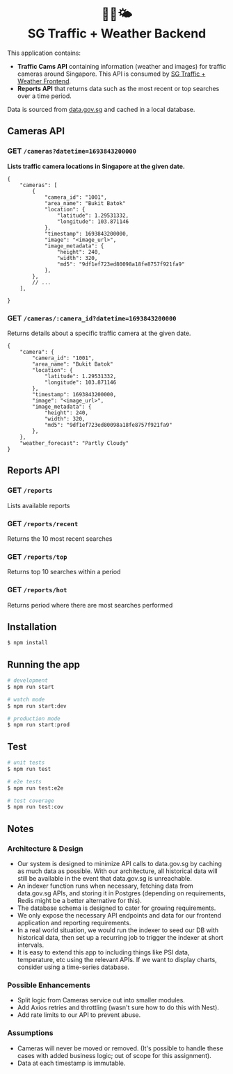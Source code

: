 <h1 align="center" style="">
  📸🚦🌤<br/>
  SG Traffic + Weather Backend
</h1>


This  application contains:
- **Traffic Cams API** containing information (weather and images) for traffic cameras around Singapore. This API is consumed by [SG Traffic + Weather Frontend](https://github.com/kyle-cognizant/sg-traffic-weather-frontend).
- **Reports API** that returns data such as the most recent or top searches over a time period.

Data is sourced from [data.gov.sg](https://data.gov.sg) and cached in a local database.

## Cameras API

### GET `/cameras?datetime=1693843200000`
**Lists traffic camera locations in Singapore at the given date.**

```
{ 
    "cameras": [
        {
            "camera_id": "1001",
            "area_name": "Bukit Batok"
            "location": {
                "latitude": 1.29531332,
                "longitude": 103.871146
            },
            "timestamp": 1693843200000,
            "image": "<image_url>",
            "image_metadata": {
                "height": 240,
                "width": 320,
                "md5": "9df1ef723ed80098a18fe8757f921fa9"
            },
        },
        // ...
    ],

}
```

### GET `/cameras/:camera_id?datetime=1693843200000`
Returns details about a specific traffic camera at the given date.

```
{ 
    "camera": {
        "camera_id": "1001",
        "area_name": "Bukit Batok"
        "location": {
            "latitude": 1.29531332,
            "longitude": 103.871146
        },
        "timestamp": 1693843200000,
        "image": "<image_url>",
        "image_metadata": {
            "height": 240,
            "width": 320,
            "md5": "9df1ef723ed80098a18fe8757f921fa9"
        },
    },
    "weather_forecast": "Partly Cloudy"
}
```

## Reports API

### GET `/reports`
Lists available reports

### GET `/reports/recent`
Returns the 10 most recent searches

### GET `/reports/top`
Returns top 10 searches within a period

### GET `/reports/hot`
Returns period where there are most searches performed



## Installation

```bash
$ npm install
```

## Running the app

```bash
# development
$ npm run start

# watch mode
$ npm run start:dev

# production mode
$ npm run start:prod
```

## Test

```bash
# unit tests
$ npm run test

# e2e tests
$ npm run test:e2e

# test coverage
$ npm run test:cov
```

## Notes

### Architecture & Design
- Our system is designed to minimize API calls to data.gov.sg by caching as much data as possible. With our architecture, all historical data will still be available in the event that data.gov.sg is unreachable.
- An indexer function runs when necessary, fetching data from data.gov.sg APIs, and storing it in Postgres (depending on requirements, Redis might be a better alternative for this). 
- The database schema is designed to cater for growing requirements.
- We only expose the necessary API endpoints and data for our frontend application and reporting requirements.
- In a real world situation, we would run the indexer to seed our DB with historical data, then set up a recurring job to trigger the indexer at short intervals.
- It is easy to extend this app to including things like PSI data, temperature, etc using the relevant APIs. If we want to display charts, consider using a time-series database.

### Possible Enhancements
- Split logic from Cameras service out into smaller modules.
- Add Axios retries and throttling (wasn't sure how to do this with Nest).
- Add rate limits to our API to prevent abuse.

### Assumptions
- Cameras will never be moved or removed. (It's possible to handle these cases with added business logic; out of scope for this assignment).
- Data at each timestamp is immutable.
